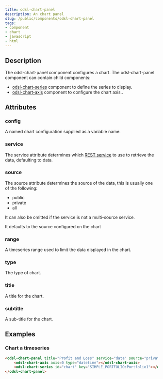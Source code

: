 ```yaml
---
title: odsl-chart-panel
description: An chart panel
slug: /public/components/odsl-chart-panel
tags:
- component
- chart
- javascript
- html
---
```


## Description
The odsl-chart-panel component configures a chart.
The odsl-chart-panel component can contain child components:
* [odsl-chart-series](odsl-chart-series) component to define the series to display.
* [odsl-chart-axis](odsl-chart-axis) component to configure the chart axis..

## Attributes
### config
A named chart configuration supplied as a variable name.

### service
The service attribute determines which [REST service](/docs/api/rest/rest) to use to retrieve the data, defaulting to data.

### source
The source attribute determines the source of the data, this is usually one of the following:
* public
* private
* all

It can also be omitted if the service is not a multi-source service.

It defaults to the source configured on the chart

### range
A timeseries range used to limit the data displayed in the chart.

### type
The type of chart.

### title
A title for the chart.

### subtitle
A sub-title for the chart.

## Examples

### Chart a timeseries
```html
<odsl-chart-panel title="Profit and Loss" service="data" source="private">
    <odsl-chart-axis axis=0 type="datetime"></odsl-chart-axis>
    <odsl-chart-series id="chart" key="SIMPLE_PORTFOLIO:Portfolio1"></odsl-chart-series>
</odsl-chart-panel>
```

